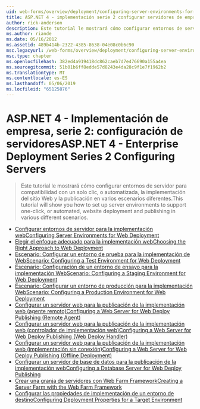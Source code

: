 ```yaml
---
uid: web-forms/overview/deployment/configuring-server-environments-for-web-deployment/index
title: ASP.NET 4 - implementación serie 2 configurar servidores de empresa | Microsoft Docs
author: rick-anderson
description: Este tutorial le mostrará cómo configurar entornos de servidor para compatibilidad con un solo clic, o automatizada, la implementación del sitio Web y la publicación en diversos escenario diferente...
ms.author: riande
ms.date: 05/16/2012
ms.assetid: 489b414b-2322-4385-8638-04e08c0b6c90
msc.legacyurl: /web-forms/overview/deployment/configuring-server-environments-for-web-deployment
msc.type: chapter
ms.openlocfilehash: 382ed4a919418dc862caeb7d7e476690a155a4ea
ms.sourcegitcommit: 51b01b6ff8edde57d8243e4da28c9f1e7f1962b2
ms.translationtype: MT
ms.contentlocale: es-ES
ms.lasthandoff: 05/06/2019
ms.locfileid: "65125876"
---
```

# <a name="aspnet-4---enterprise-deployment-series-2-configuring-servers"></a><span data-ttu-id="35ac7-103">ASP.NET 4 - Implementación de empresa, serie 2: configuración de servidores</span><span class="sxs-lookup"><span data-stu-id="35ac7-103">ASP.NET 4 - Enterprise Deployment Series 2 Configuring Servers</span></span>

> <span data-ttu-id="35ac7-104">Este tutorial le mostrará cómo configurar entornos de servidor para compatibilidad con un solo clic, o automatizada, la implementación del sitio Web y la publicación en varios escenarios diferentes.</span><span class="sxs-lookup"><span data-stu-id="35ac7-104">This tutorial will show you how to set up server environments to support one-click, or automated, website deployment and publishing in various different scenarios.</span></span>

- [<span data-ttu-id="35ac7-105">Configurar entornos de servidor para la implementación web</span><span class="sxs-lookup"><span data-stu-id="35ac7-105">Configuring Server Environments for Web Deployment</span></span>](configuring-server-environments-for-web-deployment.md)
- [<span data-ttu-id="35ac7-106">Elegir el enfoque adecuado para la implementación web</span><span class="sxs-lookup"><span data-stu-id="35ac7-106">Choosing the Right Approach to Web Deployment</span></span>](choosing-the-right-approach-to-web-deployment.md)
- [<span data-ttu-id="35ac7-107">Escenario: Configurar un entorno de prueba para la implementación de Web</span><span class="sxs-lookup"><span data-stu-id="35ac7-107">Scenario: Configuring a Test Environment for Web Deployment</span></span>](scenario-configuring-a-test-environment-for-web-deployment.md)
- [<span data-ttu-id="35ac7-108">Escenario: Configuración de un entorno de ensayo para la implementación Web</span><span class="sxs-lookup"><span data-stu-id="35ac7-108">Scenario: Configuring a Staging Environment for Web Deployment</span></span>](scenario-configuring-a-staging-environment-for-web-deployment.md)
- [<span data-ttu-id="35ac7-109">Escenario: Configurar un entorno de producción para la implementación Web</span><span class="sxs-lookup"><span data-stu-id="35ac7-109">Scenario: Configuring a Production Environment for Web Deployment</span></span>](scenario-configuring-a-production-environment-for-web-deployment.md)
- [<span data-ttu-id="35ac7-110">Configurar un servidor web para la publicación de la implementación web (agente remoto)</span><span class="sxs-lookup"><span data-stu-id="35ac7-110">Configuring a Web Server for Web Deploy Publishing (Remote Agent)</span></span>](configuring-a-web-server-for-web-deploy-publishing-remote-agent.md)
- [<span data-ttu-id="35ac7-111">Configurar un servidor web para la publicación de la implementación web (controlador de implementación web)</span><span class="sxs-lookup"><span data-stu-id="35ac7-111">Configuring a Web Server for Web Deploy Publishing (Web Deploy Handler)</span></span>](configuring-a-web-server-for-web-deploy-publishing-web-deploy-handler.md)
- [<span data-ttu-id="35ac7-112">Configurar un servidor web para la publicación de la implementación web (implementación sin conexión)</span><span class="sxs-lookup"><span data-stu-id="35ac7-112">Configuring a Web Server for Web Deploy Publishing (Offline Deployment)</span></span>](configuring-a-web-server-for-web-deploy-publishing-offline-deployment.md)
- [<span data-ttu-id="35ac7-113">Configurar un servidor de base de datos para la publicación de la implementación web</span><span class="sxs-lookup"><span data-stu-id="35ac7-113">Configuring a Database Server for Web Deploy Publishing</span></span>](configuring-a-database-server-for-web-deploy-publishing.md)
- [<span data-ttu-id="35ac7-114">Crear una granja de servidores con Web Farm Framework</span><span class="sxs-lookup"><span data-stu-id="35ac7-114">Creating a Server Farm with the Web Farm Framework</span></span>](creating-a-server-farm-with-the-web-farm-framework.md)
- [<span data-ttu-id="35ac7-115">Configurar las propiedades de implementación de un entorno de destino</span><span class="sxs-lookup"><span data-stu-id="35ac7-115">Configuring Deployment Properties for a Target Environment</span></span>](configuring-deployment-properties-for-a-target-environment.md)
